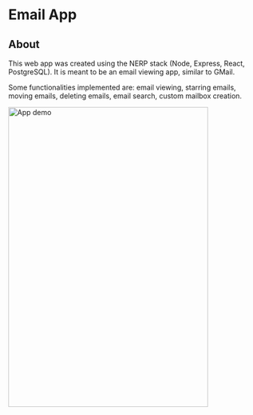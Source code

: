 # Email App
## About
This web app was created using the NERP stack (Node, Express, React, PostgreSQL). It is meant to be an email viewing app, similar to GMail.

Some functionalities implemented are: email viewing, starring emails, moving emails, deleting emails, email search, custom mailbox creation.

<img src="https://i.imgur.com/yCCLrEo.png" alt="App demo" width="400" height="600"/>
